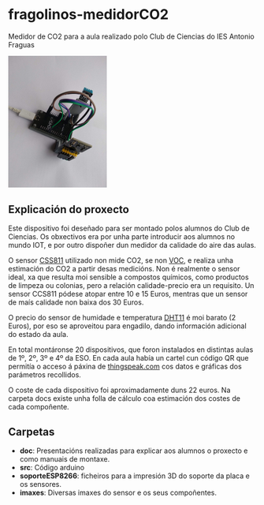 # fragolinos-medidorCO2
Medidor de CO2 para a aula realizado polo Club de Ciencias do IES Antonio Fraguas

<img src="./imaxes/prototipo.jpg" alt="prototipo" style="width:200px;"/>

## Explicación do proxecto
Este dispositivo foi deseñado para ser montado polos alumnos do Club de Ciencias. Os obxectivos era por unha parte introducir aos alumnos no mundo IOT, e por outro dispoñer dun medidor da calidade do aire das aulas.

O sensor [CSS811](https://www.sciosense.com/products/environmental-sensors/ccs811-gas-sensor-solution/) utilizado non mide CO2, se non [VOC](https://en.wikipedia.org/wiki/Volatile_organic_compound), e realiza unha estimación do CO2 a partir desas medicións. Non é realmente o sensor ideal, xa que resulta moi sensible a compostos químicos, como productos de limpeza ou colonias, pero a relación calidade-precio era un requisito. Un sensor CCS811 pódese atopar entre 10 e 15 Euros, mentras que un sensor de maís calidade non baixa dos 30 Euros.

O precio do sensor de humidade e temperatura [DHT11](https://learn.adafruit.com/dht) é moi barato (2 Euros), por eso se aproveitou para engadilo, dando información adicional do estado da aula.

En total montáronse 20 dispositivos, que foron instalados en distintas aulas de 1º, 2º, 3º e 4º da ESO. En cada aula había un cartel cun código QR que permitía o acceso á páxina de [thingspeak.com](https://thingspeak.com/)  cos datos e gráficas dos parámetros recollidos.

O coste de cada dispositivo foi aproximadamente duns 22 euros. Na carpeta docs existe unha folla de cálculo coa estimación dos costes de cada compoñente.


## Carpetas
* **doc**: Presentacións realizadas para explicar aos alumnos o proxecto e como manuais de montaxe.
* **src**: Código arduino
* **soporteESP8266**: ficheiros para a impresión 3D do soporte da placa e os sensores.
* **imaxes**: Diversas imaxes do sensor e os seus compoñentes.

## 
